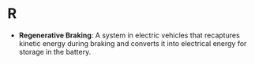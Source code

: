# R

- **Regenerative Braking**: A system in electric vehicles that recaptures kinetic energy during braking and converts it into electrical energy for storage in the battery.